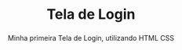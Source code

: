 <h1 align="center">Tela de Login</h1>

###

<p align="center">Minha primeira Tela de Login, utilizando HTML CSS</p>

###
